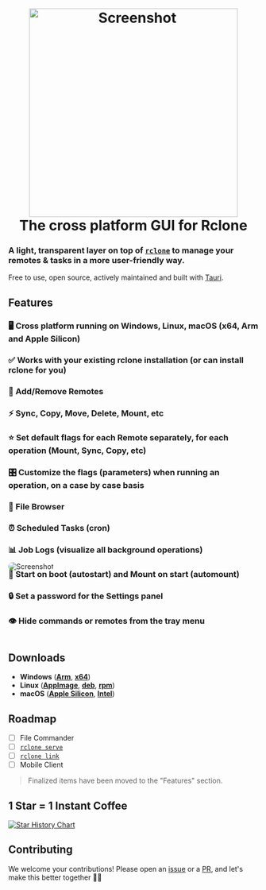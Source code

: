 
<h1 align="center" href="#">
<img src="./icon.png" alt="Screenshot" width="420">
<br>
The cross platform GUI for Rclone
</h1>

### A light, transparent layer on top of **[`rclone`](https://rclone.org/)** to manage your remotes & tasks in a more user-friendly way.

Free to use, open source, actively maintained and built with [Tauri](https://tauri.app/).

## Features
### 🖥️ Cross platform running on Windows, Linux, macOS (x64, Arm and Apple Silicon)
### ✅ Works with your existing rclone installation (or can install rclone for you)
### 🔗 Add/Remove Remotes
### ⚡️ Sync, Copy, Move, Delete, Mount, etc
### ⭐️ Set default flags for each Remote separately, for each operation (Mount, Sync, Copy, etc)
### 🎛️ Customize the flags (parameters) when running an operation, on a case by case basis
### 📂 File Browser
### ⏰ Scheduled Tasks (cron)
### 📊 Job Logs (visualize all background operations)
### 🚀 Start on boot (autostart) and Mount on start (automount)
### 🔒 Set a password for the Settings panel
### 👁️ Hide commands or remotes from the tray menu

<img src=".github/screenshot.png" style="border-radius: 10px; margin-top: -150px" alt="Screenshot">

## Downloads
- **Windows** (**[Arm](https://get.rcloneui.com/win-arm)**, **[x64](https://get.rcloneui.com/win)**)
- **Linux** (**[AppImage](https://get.rcloneui.com/linux)**, **[deb](https://get.rcloneui.com/linux-deb)**, **[rpm](https://get.rcloneui.com/linux-rpm)**)
- **macOS** (**[Apple Silicon](https://get.rcloneui.com/mac)**, **[Intel](https://get.rcloneui.com/mac64)**)

## Roadmap
- [ ] File Commander
- [ ] [`rclone serve`](https://rclone.org/commands/rclone_serve/)
- [ ] [`rclone link`](https://rclone.org/commands/rclone_link/)
- [ ] Mobile Client
> Finalized items have been moved to the "Features" section.

## 1 Star = 1 Instant Coffee
<a href="https://www.star-history.com/#rclone-ui/rclone-ui&Timeline">
 <picture>
   <source media="(prefers-color-scheme: dark)" srcset="https://api.star-history.com/svg?repos=rclone-ui/rclone-ui&type=Timeline&theme=dark" />
   <source media="(prefers-color-scheme: light)" srcset="https://api.star-history.com/svg?repos=rclone-ui/rclone-ui&type=Timeline" />
   <img alt="Star History Chart" src="https://api.star-history.com/svg?repos=rclone-ui/rclone-ui&type=Timeline" />
 </picture>
</a>

## Contributing
We welcome your contributions! Please open an [issue](https://github.com/FTCHD/rclone-ui/issues/new?template=Blank+issue) or a [PR](https://github.com/FTCHD/rclone-ui/compare), and let's make this better together 🎉🎉
